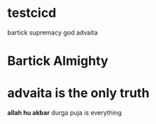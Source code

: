 # testcicd
bartick supremacy
god advaita
# Bartick Almighty
# advaita is the only truth
**allah hu akbar**
durga puja is everything
